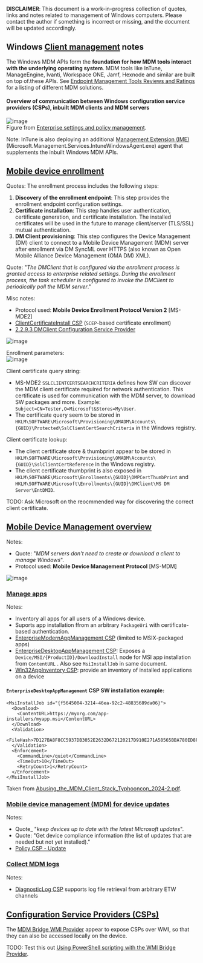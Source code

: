 **DISCLAIMER**: This document is a work-in-progress collection of quotes, links and notes related to management of Windows computers. Please contact the author if something is incorrect or missing, and the document will be updated accordingly.

## Windows [Client management](https://learn.microsoft.com/en-us/windows/client-management/) notes

The Windows MDM APIs form the **foundation for how MDM tools interact with the underlying operating system**. MDM tools like InTune, ManageEngine, Ivanti, 
Workspace ONE, Jamf, Hexnode and similar are built on top of.these APIs. See [Endpoint Management Tools Reviews and Ratings](https://www.gartner.com/reviews/market/endpoint-management-tools) for a listing of different MDM solutions.

#### Overview of communication between Windows configuration service providers (CSPs), inbuilt MDM clients and MDM servers
![image](https://github.com/user-attachments/assets/58fe9dfc-ddc6-448b-9b8b-6a6c5a1731f1)  
Figure from [Enterprise settings and policy management](https://learn.microsoft.com/en-us/windows/client-management/windows-mdm-enterprise-settings).


Note: InTune is also deploying an additional [Management Extension (IME)](https://learn.microsoft.com/en-us/intune/intune-service/apps/intune-management-extension) (Microsoft.Management.Services.IntuneWindowsAgent.exe) agent that supplements the inbuilt Windows MDM APIs.


## [Mobile device enrollment](https://learn.microsoft.com/en-us/windows/client-management/mobile-device-enrollment)
Quotes: The enrollment process includes the following steps:
1. **Discovery of the enrollment endpoint**: This step provides the enrollment endpoint configuration settings.
2. **Certificate installation**: This step handles user authentication, certificate generation, and certificate installation. The installed certificates will be used in the future to manage client/server (TLS/SSL) mutual authentication.
3. **DM Client provisioning**: This step configures the Device Management (DM) client to connect to a Mobile Device Management (MDM) server after enrollment via DM SyncML over HTTPS (also known as Open Mobile Alliance Device Management (OMA DM) XML).

Quote: "_The DMClient that is configured via the enrollment process is granted access to enterprise related settings. During the enrollment process, the task scheduler is configured to invoke the DMClient to periodically poll the MDM server_."

Misc notes:
* Protocol used: **Mobile Device Enrollment Protocol Version 2** [MS-MDE2]
* [ClientCertificateInstall CSP](https://learn.microsoft.com/en-us/windows/client-management/mdm/clientcertificateinstall-csp) (`SCEP`-based certificate enrollment)
* [2.2.9.3 DMClient Configuration Service Provider](https://learn.microsoft.com/en-us/openspecs/windows_protocols/ms-mde2/f7553554-b6e1-4a0d-abd6-6a2534503af7)

![image](https://github.com/user-attachments/assets/609f1006-8c0e-4cfb-af62-afc7c92a8086)  


Enrollment parameters:  
![image](https://github.com/user-attachments/assets/9287a593-686f-4531-931a-7b2267808f78)

Client certificate query string:  
* MS-MDE2 `SSLCLIENTCERTSEARCHCRITERIA` defines how SW can discover the MDM client certificate required for network authentication. This certificate is used for communication with the MDM server, to download SW packages and more. Example: `Subject=CN=Tester,O=Microsoft&Stores=My\User`.
* The certificate query seem to be stored in `HKLM\SOFTWARE\Microsoft\Provisioning\OMADM\Accounts\{GUID}\Protected\SslClientCertSearchCriteria` in the Windows registry.

Client certificate lookup:  
* The client certificate store & thumbprint appear to be stored in `HKLM\SOFTWARE\Microsoft\Provisioning\OMADM\Accounts\{GUID}\SslClientCertReference` in the Windows registry.
* The client certificate thumbprint is also exposed in `HKLM\SOFTWARE\Microsoft\Enrollments\{GUID}\DMPCertThumbPrint` and `HKLM\SOFTWARE\Microsoft\Enrollments\{GUID}\DMClient\MS DM Server\EntDMID`.

TODO: Ask Microsoft on the reocmmended way for discovering the correct client certificate.

## [Mobile Device Management overview](https://learn.microsoft.com/en-us/windows/client-management/mdm-overview)
Notes:  
* Quote: "_MDM servers don't need to create or download a client to manage Windows_".
* Protocol used: **Mobile Device Management Protocol** [MS-MDM]

![image](https://github.com/user-attachments/assets/cebc617a-9d96-43b5-93dc-0e66631aebfa)  


### [Manage apps](https://learn.microsoft.com/en-us/windows/client-management/enterprise-app-management)
Notes:
* Inventory all apps for all users of a Windows device.
* Suports app installation ffrom an arbitrary `PackageUri` with certificate-based authentication.
* [EnterpriseModernAppManagement CSP](https://learn.microsoft.com/en-us/windows/client-management/mdm/enterprisemodernappmanagement-csp) (limited to MSIX-packaged apps)
* [EnterpriseDesktopAppManagement CSP](https://learn.microsoft.com/en-us/windows/client-management/mdm/enterprisedesktopappmanagement-csp): Exposes a `Device/MSI/{ProductID}/DownloadInstall` node for MSI app installation from `ContentURL` . Also see `MsiInstallJob` in same document.
* [Win32AppInventory CSP](https://learn.microsoft.com/en-us/windows/client-management/mdm/win32appinventory-csp): provide an inventory of installed applications on a device

#### `EnterpriseDesktopAppManagement` CSP SW installation example:
```
<MsiInstallJob id="{f5645004-3214-46ea-92c2-48835689da06}">
  <Download>
    <ContentURL>https://myorg.com/app-installers/myapp.msi</ContentURL>
  </Download>
  <Validation>
    <FileHash>7D127BA8F8CC5937DB3052E2632D672120217D910E271A58565BBA780ED8F05C</FileHash>
  </Validation>
  <Enforcement>
    <CommandLine>/quiet</CommandLine>
    <TimeOut>10</TimeOut>
    <RetryCount>1</RetryCount>
  </Enforcement>
</MsiInstallJob>
```
Taken from [Abusing_the_MDM_Client_Stack_Typhooncon_2024-2.pdf](https://typhooncon.com/wp-content/uploads/2024/08/Abusing_the_MDM_Client_Stack_Typhooncon_2024-2.pdf).

### [Mobile device management (MDM) for device updates](https://learn.microsoft.com/en-us/windows/client-management/device-update-management)
Notes:  
* Quote_ "_keep devices up to date with the latest Microsoft updates_".
* Quote: "Get device compliance information (the list of updates that are needed but not yet installed)."
* [Policy CSP - Update](https://learn.microsoft.com/en-us/windows/client-management/mdm/policy-csp-update)

### [Collect MDM logs](https://learn.microsoft.com/en-us/windows/client-management/mdm-collect-logs)
Notes:  
* [DiagnosticLog CSP](https://learn.microsoft.com/en-us/windows/client-management/mdm/diagnosticlog-csp) supports log file retrieval from arbitrary ETW channels


## [Configuration Service Providers (CSPs)](https://learn.microsoft.com/en-us/windows/configuration/provisioning-packages/how-it-pros-can-use-configuration-service-providers)
The [MDM Bridge WMI Provider](https://learn.microsoft.com/en-us/windows/win32/dmwmibridgeprov/mdm-bridge-wmi-provider-portal) appear to expose CSPs over WMI, so that they can also be accessed locally on the device.

TODO: Test this out [Using PowerShell scripting with the WMI Bridge Provider](https://learn.microsoft.com/en-us/windows/client-management/using-powershell-scripting-with-the-wmi-bridge-provider).

